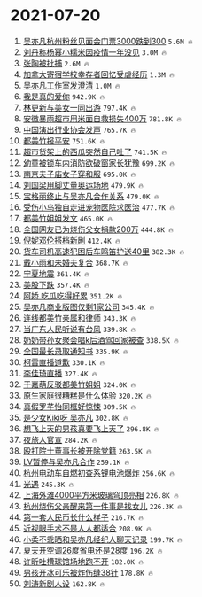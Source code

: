 # 2021-07-20

1. [吴亦凡杭州粉丝见面会门票3000跌到300](https://s.weibo.com/weibo?q=%23%E5%90%B4%E4%BA%A6%E5%87%A1%E6%9D%AD%E5%B7%9E%E7%B2%89%E4%B8%9D%E8%A7%81%E9%9D%A2%E4%BC%9A%E9%97%A8%E7%A5%A83000%E8%B7%8C%E5%88%B0300%23&Refer=top) `5.6M 🔥`
1. [刘丹称杨幂小糯米因疫情一年没见](https://s.weibo.com/weibo?q=%23%E5%88%98%E4%B8%B9%E7%A7%B0%E6%9D%A8%E5%B9%82%E5%B0%8F%E7%B3%AF%E7%B1%B3%E5%9B%A0%E7%96%AB%E6%83%85%E4%B8%80%E5%B9%B4%E6%B2%A1%E8%A7%81%23&Refer=top) `3.0M 🔥`
1. [张陶被批捕](https://s.weibo.com/weibo?q=%23%E5%BC%A0%E9%99%B6%E8%A2%AB%E6%89%B9%E6%8D%95%23&Refer=top) `2.6M 🔥`
1. [加拿大寄宿学校幸存者回忆受虐经历](https://s.weibo.com/weibo?q=%23%E5%8A%A0%E6%8B%BF%E5%A4%A7%E5%AF%84%E5%AE%BF%E5%AD%A6%E6%A0%A1%E5%B9%B8%E5%AD%98%E8%80%85%E5%9B%9E%E5%BF%86%E5%8F%97%E8%99%90%E7%BB%8F%E5%8E%86%23&Refer=top) `1.3M 🔥`
1. [吴亦凡工作室发澄清](https://s.weibo.com/weibo?q=%23%E5%90%B4%E4%BA%A6%E5%87%A1%E5%B7%A5%E4%BD%9C%E5%AE%A4%E5%8F%91%E6%BE%84%E6%B8%85%23&Refer=top) `1.0M 🔥`
1. [我是真的爱你](https://s.weibo.com/weibo?q=%23%E6%88%91%E6%98%AF%E7%9C%9F%E7%9A%84%E7%88%B1%E4%BD%A0%23&Refer=top) `942.9K 🔥`
1. [林更新与美女一同出游](https://s.weibo.com/weibo?q=%23%E6%9E%97%E6%9B%B4%E6%96%B0%E4%B8%8E%E7%BE%8E%E5%A5%B3%E4%B8%80%E5%90%8C%E5%87%BA%E6%B8%B8%23&Refer=top) `797.4K 🔥`
1. [安徽暴雨超市用米面自救损失400万](https://s.weibo.com/weibo?q=%23%E5%AE%89%E5%BE%BD%E6%9A%B4%E9%9B%A8%E8%B6%85%E5%B8%82%E7%94%A8%E7%B1%B3%E9%9D%A2%E8%87%AA%E6%95%91%E6%8D%9F%E5%A4%B1400%E4%B8%87%23&Refer=top) `781.8K 🔥`
1. [中国演出行业协会发声](https://s.weibo.com/weibo?q=%23%E4%B8%AD%E5%9B%BD%E6%BC%94%E5%87%BA%E8%A1%8C%E4%B8%9A%E5%8D%8F%E4%BC%9A%E5%8F%91%E5%A3%B0%23&Refer=top) `765.7K 🔥`
1. [都美竹报平安](https://s.weibo.com/weibo?q=%23%E9%83%BD%E7%BE%8E%E7%AB%B9%E6%8A%A5%E5%B9%B3%E5%AE%89%23&Refer=top) `751.6K 🔥`
1. [超市货架上的西瓜突然自己吐了](https://s.weibo.com/weibo?q=%23%E8%B6%85%E5%B8%82%E8%B4%A7%E6%9E%B6%E4%B8%8A%E7%9A%84%E8%A5%BF%E7%93%9C%E7%AA%81%E7%84%B6%E8%87%AA%E5%B7%B1%E5%90%90%E4%BA%86%23&Refer=top) `741.5K 🔥`
1. [幼童被锁车内消防欲破窗家长犹豫](https://s.weibo.com/weibo?q=%23%E5%B9%BC%E7%AB%A5%E8%A2%AB%E9%94%81%E8%BD%A6%E5%86%85%E6%B6%88%E9%98%B2%E6%AC%B2%E7%A0%B4%E7%AA%97%E5%AE%B6%E9%95%BF%E7%8A%B9%E8%B1%AB%23&Refer=top) `699.2K 🔥`
1. [南京夫子庙女子穿和服](https://s.weibo.com/weibo?q=%23%E5%8D%97%E4%BA%AC%E5%A4%AB%E5%AD%90%E5%BA%99%E5%A5%B3%E5%AD%90%E7%A9%BF%E5%92%8C%E6%9C%8D%23&Refer=top) `695.0K 🔥`
1. [刘国梁用脚丈量奥运场地](https://s.weibo.com/weibo?q=%23%E5%88%98%E5%9B%BD%E6%A2%81%E7%94%A8%E8%84%9A%E4%B8%88%E9%87%8F%E5%A5%A5%E8%BF%90%E5%9C%BA%E5%9C%B0%23&Refer=top) `479.9K 🔥`
1. [宝格丽终止与吴亦凡合作关系](https://s.weibo.com/weibo?q=%23%E5%AE%9D%E6%A0%BC%E4%B8%BD%E7%BB%88%E6%AD%A2%E4%B8%8E%E5%90%B4%E4%BA%A6%E5%87%A1%E5%90%88%E4%BD%9C%E5%85%B3%E7%B3%BB%23&Refer=top) `479.0K 🔥`
1. [受伤小鸟独自走进宠物医院求医治](https://s.weibo.com/weibo?q=%23%E5%8F%97%E4%BC%A4%E5%B0%8F%E9%B8%9F%E7%8B%AC%E8%87%AA%E8%B5%B0%E8%BF%9B%E5%AE%A0%E7%89%A9%E5%8C%BB%E9%99%A2%E6%B1%82%E5%8C%BB%E6%B2%BB%23&Refer=top) `477.7K 🔥`
1. [都美竹姐姐发文](https://s.weibo.com/weibo?q=%23%E9%83%BD%E7%BE%8E%E7%AB%B9%E5%A7%90%E5%A7%90%E5%8F%91%E6%96%87%23&Refer=top) `465.0K 🔥`
1. [全国网友已为烧伤父女捐款200万](https://s.weibo.com/weibo?q=%23%E5%85%A8%E5%9B%BD%E7%BD%91%E5%8F%8B%E5%B7%B2%E4%B8%BA%E7%83%A7%E4%BC%A4%E7%88%B6%E5%A5%B3%E6%8D%90%E6%AC%BE200%E4%B8%87%23&Refer=top) `444.8K 🔥`
1. [倪妮邓伦搭档新剧](https://s.weibo.com/weibo?q=%23%E5%80%AA%E5%A6%AE%E9%82%93%E4%BC%A6%E6%90%AD%E6%A1%A3%E6%96%B0%E5%89%A7%23&Refer=top) `412.4K 🔥`
1. [货车司机高速犯困后车鸣笛护送40里](https://s.weibo.com/weibo?q=%23%E8%B4%A7%E8%BD%A6%E5%8F%B8%E6%9C%BA%E9%AB%98%E9%80%9F%E7%8A%AF%E5%9B%B0%E5%90%8E%E8%BD%A6%E9%B8%A3%E7%AC%9B%E6%8A%A4%E9%80%8140%E9%87%8C%23&Refer=top) `382.3K 🔥`
1. [戴小雨和未婚夫复合](https://s.weibo.com/weibo?q=%23%E6%88%B4%E5%B0%8F%E9%9B%A8%E5%92%8C%E6%9C%AA%E5%A9%9A%E5%A4%AB%E5%A4%8D%E5%90%88%23&Refer=top) `368.7K 🔥`
1. [宁夏地震](https://s.weibo.com/weibo?q=%E5%AE%81%E5%A4%8F%E5%9C%B0%E9%9C%87&Refer=top) `361.4K 🔥`
1. [美股下跌](https://s.weibo.com/weibo?q=%23%E7%BE%8E%E8%82%A1%E4%B8%8B%E8%B7%8C%23&Refer=top) `357.4K 🔥`
1. [阿娇 吃瓜吃得好累](https://s.weibo.com/weibo?q=%E9%98%BF%E5%A8%87%20%E5%90%83%E7%93%9C%E5%90%83%E5%BE%97%E5%A5%BD%E7%B4%AF&Refer=top) `351.2K 🔥`
1. [吴亦凡商业版图仅剩1家公司](https://s.weibo.com/weibo?q=%23%E5%90%B4%E4%BA%A6%E5%87%A1%E5%95%86%E4%B8%9A%E7%89%88%E5%9B%BE%E4%BB%85%E5%89%A91%E5%AE%B6%E5%85%AC%E5%8F%B8%23&Refer=top) `345.4K 🔥`
1. [连线都美竹亲属和律师](https://s.weibo.com/weibo?q=%23%E8%BF%9E%E7%BA%BF%E9%83%BD%E7%BE%8E%E7%AB%B9%E4%BA%B2%E5%B1%9E%E5%92%8C%E5%BE%8B%E5%B8%88%23&Refer=top) `343.3K 🔥`
1. [当广东人民听说有台风](https://s.weibo.com/weibo?q=%23%E5%BD%93%E5%B9%BF%E4%B8%9C%E4%BA%BA%E6%B0%91%E5%90%AC%E8%AF%B4%E6%9C%89%E5%8F%B0%E9%A3%8E%23&Refer=top) `339.8K 🔥`
1. [奶奶带孙女聚会唱k后酒驾回家被查](https://s.weibo.com/weibo?q=%23%E5%A5%B6%E5%A5%B6%E5%B8%A6%E5%AD%99%E5%A5%B3%E8%81%9A%E4%BC%9A%E5%94%B1k%E5%90%8E%E9%85%92%E9%A9%BE%E5%9B%9E%E5%AE%B6%E8%A2%AB%E6%9F%A5%23&Refer=top) `338.5K 🔥`
1. [全国最长录取通知书](https://s.weibo.com/weibo?q=%23%E5%85%A8%E5%9B%BD%E6%9C%80%E9%95%BF%E5%BD%95%E5%8F%96%E9%80%9A%E7%9F%A5%E4%B9%A6%23&Refer=top) `335.9K 🔥`
1. [柯雷直播道歉](https://s.weibo.com/weibo?q=%23%E6%9F%AF%E9%9B%B7%E7%9B%B4%E6%92%AD%E9%81%93%E6%AD%89%23&Refer=top) `330.1K 🔥`
1. [李佳琦直播](https://s.weibo.com/weibo?q=%E6%9D%8E%E4%BD%B3%E7%90%A6%E7%9B%B4%E6%92%AD&Refer=top) `327.4K 🔥`
1. [于嘉萌反驳都美竹姐姐](https://s.weibo.com/weibo?q=%23%E4%BA%8E%E5%98%89%E8%90%8C%E5%8F%8D%E9%A9%B3%E9%83%BD%E7%BE%8E%E7%AB%B9%E5%A7%90%E5%A7%90%23&Refer=top) `324.0K 🔥`
1. [原生家庭很糟糕是什么体验](https://s.weibo.com/weibo?q=%23%E5%8E%9F%E7%94%9F%E5%AE%B6%E5%BA%AD%E5%BE%88%E7%B3%9F%E7%B3%95%E6%98%AF%E4%BB%80%E4%B9%88%E4%BD%93%E9%AA%8C%23&Refer=top) `320.2K 🔥`
1. [真假罗芊怡同框好惊悚](https://s.weibo.com/weibo?q=%23%E7%9C%9F%E5%81%87%E7%BD%97%E8%8A%8A%E6%80%A1%E5%90%8C%E6%A1%86%E5%A5%BD%E6%83%8A%E6%82%9A%23&Refer=top) `309.5K 🔥`
1. [是少女Kiki呀 吴亦凡](https://s.weibo.com/weibo?q=%E6%98%AF%E5%B0%91%E5%A5%B3Kiki%E5%91%80%20%E5%90%B4%E4%BA%A6%E5%87%A1&Refer=top) `302.8K 🔥`
1. [想飞上天的男孩真要飞上天了](https://s.weibo.com/weibo?q=%23%E6%83%B3%E9%A3%9E%E4%B8%8A%E5%A4%A9%E7%9A%84%E7%94%B7%E5%AD%A9%E7%9C%9F%E8%A6%81%E9%A3%9E%E4%B8%8A%E5%A4%A9%E4%BA%86%23&Refer=top) `296.8K 🔥`
1. [夜旅人官宣](https://s.weibo.com/weibo?q=%23%E5%A4%9C%E6%97%85%E4%BA%BA%E5%AE%98%E5%AE%A3%23&Refer=top) `284.2K 🔥`
1. [殴打院士董事长被开除党籍](https://s.weibo.com/weibo?q=%23%E6%AE%B4%E6%89%93%E9%99%A2%E5%A3%AB%E8%91%A3%E4%BA%8B%E9%95%BF%E8%A2%AB%E5%BC%80%E9%99%A4%E5%85%9A%E7%B1%8D%23&Refer=top) `263.5K 🔥`
1. [LV暂停与吴亦凡合作](https://s.weibo.com/weibo?q=%23LV%E6%9A%82%E5%81%9C%E4%B8%8E%E5%90%B4%E4%BA%A6%E5%87%A1%E5%90%88%E4%BD%9C%23&Refer=top) `259.1K 🔥`
1. [杭州电动车自燃初查系锂电池爆炸](https://s.weibo.com/weibo?q=%23%E6%9D%AD%E5%B7%9E%E7%94%B5%E5%8A%A8%E8%BD%A6%E8%87%AA%E7%87%83%E5%88%9D%E6%9F%A5%E7%B3%BB%E9%94%82%E7%94%B5%E6%B1%A0%E7%88%86%E7%82%B8%23&Refer=top) `256.6K 🔥`
1. [光遇](https://s.weibo.com/weibo?q=%E5%85%89%E9%81%87&Refer=top) `245.3K 🔥`
1. [上海外滩4000平方米玻璃穹顶亮相](https://s.weibo.com/weibo?q=%23%E4%B8%8A%E6%B5%B7%E5%A4%96%E6%BB%A94000%E5%B9%B3%E6%96%B9%E7%B1%B3%E7%8E%BB%E7%92%83%E7%A9%B9%E9%A1%B6%E4%BA%AE%E7%9B%B8%23&Refer=top) `226.8K 🔥`
1. [杭州烧伤父亲醒来第一件事是找女儿](https://s.weibo.com/weibo?q=%23%E6%9D%AD%E5%B7%9E%E7%83%A7%E4%BC%A4%E7%88%B6%E4%BA%B2%E9%86%92%E6%9D%A5%E7%AC%AC%E4%B8%80%E4%BB%B6%E4%BA%8B%E6%98%AF%E6%89%BE%E5%A5%B3%E5%84%BF%23&Refer=top) `226.3K 🔥`
1. [第一套人民币长什么样子](https://s.weibo.com/weibo?q=%23%E7%AC%AC%E4%B8%80%E5%A5%97%E4%BA%BA%E6%B0%91%E5%B8%81%E9%95%BF%E4%BB%80%E4%B9%88%E6%A0%B7%E5%AD%90%23&Refer=top) `216.7K 🔥`
1. [近视眼手术不是人人都适合](https://s.weibo.com/weibo?q=%23%E8%BF%91%E8%A7%86%E7%9C%BC%E6%89%8B%E6%9C%AF%E4%B8%8D%E6%98%AF%E4%BA%BA%E4%BA%BA%E9%83%BD%E9%80%82%E5%90%88%23&Refer=top) `208.9K 🔥`
1. [小柔不乖晒和吴亦凡经纪人聊天记录](https://s.weibo.com/weibo?q=%23%E5%B0%8F%E6%9F%94%E4%B8%8D%E4%B9%96%E6%99%92%E5%92%8C%E5%90%B4%E4%BA%A6%E5%87%A1%E7%BB%8F%E7%BA%AA%E4%BA%BA%E8%81%8A%E5%A4%A9%E8%AE%B0%E5%BD%95%23&Refer=top) `199.7K 🔥`
1. [夏天开空调26度省电还是28度](https://s.weibo.com/weibo?q=%23%E5%A4%8F%E5%A4%A9%E5%BC%80%E7%A9%BA%E8%B0%8326%E5%BA%A6%E7%9C%81%E7%94%B5%E8%BF%98%E6%98%AF28%E5%BA%A6%23&Refer=top) `196.2K 🔥`
1. [许昕吐槽球馆场地跑不开](https://s.weibo.com/weibo?q=%23%E8%AE%B8%E6%98%95%E5%90%90%E6%A7%BD%E7%90%83%E9%A6%86%E5%9C%BA%E5%9C%B0%E8%B7%91%E4%B8%8D%E5%BC%80%23&Refer=top) `182.0K 🔥`
1. [男孩开冰可乐被炸伤缝38针](https://s.weibo.com/weibo?q=%23%E7%94%B7%E5%AD%A9%E5%BC%80%E5%86%B0%E5%8F%AF%E4%B9%90%E8%A2%AB%E7%82%B8%E4%BC%A4%E7%BC%9D38%E9%92%88%23&Refer=top) `178.8K 🔥`
1. [刘涛新剧人设](https://s.weibo.com/weibo?q=%23%E5%88%98%E6%B6%9B%E6%96%B0%E5%89%A7%E4%BA%BA%E8%AE%BE%23&Refer=top) `162.8K 🔥`
